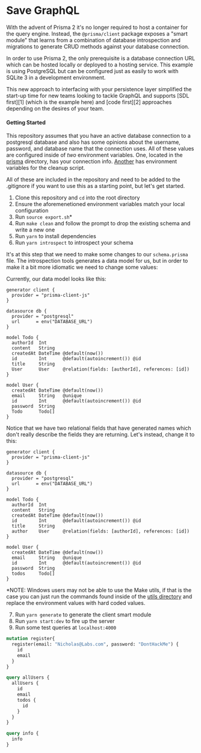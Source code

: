 # Save GraphQL

With the advent of Prisma 2 it's no longer required to host a container for the query engine. Instead, the `@prisma/client` package exposes a "smart module" that learns from a combination of database introspection and migrations to generate CRUD methods against your database connection.

In order to use Prisma 2, the only prerequisite is a database connection URL which can be hosted locally or deployed to a hosting service. This example is using PostgreSQL but can be configured just as easily to work with SQLite 3 in a development environment.

This new approach to interfacing with your persistence layer simplified the start-up time for new teams looking to tackle GraphQL and supports [SDL first][1] (which is the example here) and [code first][2] approaches depending on the desires of your team.

#### Getting Started

This repository assumes that you have an active database connection to a postgresql database and also has some opinions about the username, password, and database name that the connection uses. All of these values are configured inside of *two* environment variables. One, located in the [prisma](/prisma) directory, has your connection info. [Another](.env) has environment variables for the cleanup script.

All of these are included in the repository and need to be added to the .gitignore if you want to use this as a starting point, but let's get started.

1. Clone this repository and `cd` into the root directory
2. Ensure the aforemenetioned environment variables match your local configuration
3. Run `source export.sh`*
4. Run `make clean` and follow the prompt to drop the existing schema and write a new one
5. Run `yarn` to install dependencies
6. Run `yarn introspect` to introspect your schema

It's at this step that we need to make some changes to our `schema.prisma` file. The introspection tools generates a data model for us, but in order to make it a bit more idiomatic we need to change some values:


Currently, our data model looks like this:

```
generator client {
  provider = "prisma-client-js"
}

datasource db {
  provider = "postgresql"
  url      = env("DATABASE_URL")
}

model Todo {
  authorId  Int
  content   String
  createdAt DateTime @default(now())
  id        Int      @default(autoincrement()) @id
  title     String
  User      User     @relation(fields: [authorId], references: [id])
}

model User {
  createdAt DateTime @default(now())
  email     String   @unique
  id        Int      @default(autoincrement()) @id
  password  String
  Todo      Todo[]
}
```

Notice that we have two relational fields that have generated names which don't really describe the fields they are returning. Let's instead, change it to this:

```
generator client {
  provider = "prisma-client-js"
}

datasource db {
  provider = "postgresql"
  url      = env("DATABASE_URL")
}

model Todo {
  authorId  Int
  content   String
  createdAt DateTime @default(now())
  id        Int      @default(autoincrement()) @id
  title     String
  author    User     @relation(fields: [authorId], references: [id])
}

model User {
  createdAt DateTime @default(now())
  email     String   @unique
  id        Int      @default(autoincrement()) @id
  password  String
  todos     Todo[]
}
```





*NOTE: Windows users may not be able to use the Make utils, if that is the case you can just run the commands found inside of the [utils directory](./prisma/utils) and replace the environment values with hard coded values.

7. Run `yarn generate` to generate the client smart module
8. Run `yarn start:dev` to fire up the server
9. Run some test queries at `localhost:4000`

```graphql
mutation register{
  register(email: "Nicholas@Labs.com", password: "DontHackMe") {
    id
    email
  }
}

query allUsers {
  allUsers {
    id
    email
    todos {
      id
    }
  }
}

query info {
  info
}
```
